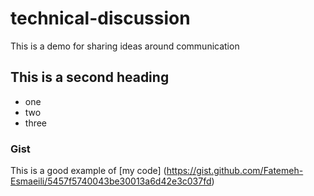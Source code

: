# technical-discussion
This is a demo for sharing ideas around communication

## This is a second heading

* one
* two
* three

### Gist

This is a good example of [my code] (https://gist.github.com/Fatemeh-Esmaeili/5457f5740043be30013a6d42e3c037fd)
